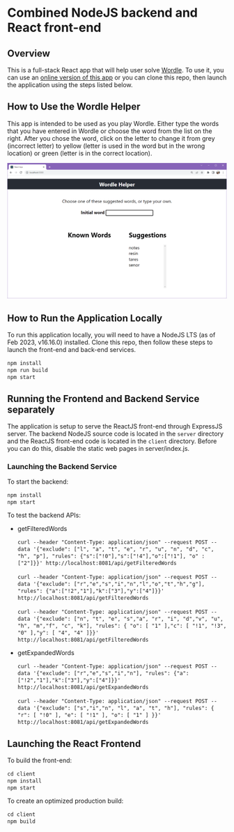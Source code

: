 # Combined NodeJS backend and React front-end

## Overview

This is a full-stack React app that will help user solve [Wordle](https://www.nytimes.com/games/wordle/index.html). To use it, you can use an [online version of this app](http://54.89.214.194:8081) or you can clone this repo, then launch the application using the steps listed below. 

## How to Use the Wordle Helper

This app is intended to be used as you play Wordle. Either type the words that you have entered in Wordle or choose the word from the list on the right. After you chose the word, click on the letter to change it from grey (incorrect letter) to yellow (letter is used in the word but in the wrong location) or green (letter is in the correct location). 

![](screenshots/wordle-helper.gif)

## How to Run the Application Locally

To run this application locally, you will need to have a NodeJS LTS (as of Feb 2023, v16.16.0) installed. Clone this repo, then follow these steps to launch the front-end and back-end services.

```
npm install 
npm run build 
npm start
```

## Running the Frontend and Backend Service separately

The application is setup to serve the ReactJS front-end through ExpressJS server. The backend NodeJS source code is located in the `server` directory and the ReactJS front-end code is located in the `client` directory. Before you can do this, disable the static web pages in server/index.js.

### Launching the Backend Service

To start the backend:
```
npm install
npm start
```

To test the backend APIs:

 - getFilteredWords

    ```
    curl --header "Content-Type: application/json" --request POST --data '{"exclude": ["l", "a", "t", "e", "r", "u", "n", "d", "c", "h", "p"], "rules": {"s":["!0"],"s":["!4"],"o":["!1"], "o" : ["2"]}}' http://localhost:8081/api/getFilteredWords

    curl --header "Content-Type: application/json" --request POST --data '{"exclude": ["r","e","s","i","n","l","o","t","h","g"], "rules": {"a":["!2","1"],"k":["3"],"y":["4"]}}' http://localhost:8081/api/getFilteredWords

    curl --header "Content-Type: application/json" --request POST --data '{"exclude": ["n", "t", "e", "s","a", "r", "i", "d","v", "u", "h", "m","f", "c", "k"], "rules": { "o": [ "1" ],"c": [ "!1", "!3", "0" ],"y": [ "4", "4" ]}}' http://localhost:8081/api/getFilteredWords
    ```

 - getExpandedWords

    ```
    curl --header "Content-Type: application/json" --request POST --data '{"exclude": ["r","e","s","i","n"], "rules": {"a":["!2","1"],"k":["3"],"y":["4"]}}' http://localhost:8081/api/getExpandedWords

    curl --header "Content-Type: application/json" --request POST --data '{"exclude": ["s","i","n", "l", "a", "t", "h"], "rules": { "r": [ "!0" ], "e": [ "!1" ], "o": [ "1" ] }}' http://localhost:8081/api/getExpandedWords

    ```

## Launching the React Frontend

To build the front-end:

```
cd client
npm install
npm start
```

To create an optimized production build:
```
cd client
npm build
```



